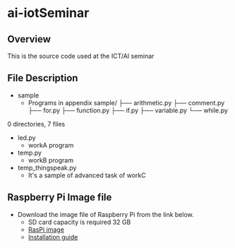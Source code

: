 # ai-iotSeminar

## Overview
This is the source code used at the ICT/AI seminar

## File Description
* sample
    * Programs in appendix
    sample/
    ├── arithmetic.py
    ├── comment.py
    ├── for.py
    ├── function.py
    ├── if.py
    ├── variable.py
    └── while.py

0 directories, 7 files

* led.py
    * workA program
* temp.py
    * workB program
* temp_thingspeak.py
    * It's a sample of advanced task of workC

## Raspberry Pi Image file
* Download the image file of Raspberry Pi from the link below.
    * SD card capacity is required 32 GB
    * [RasPi image](https://www.minelab.jp/public_data/raspi_img.zip)
    * [Installation guide](https://www.raspberrypi.org/documentation/installation/installing-images/README.md)
